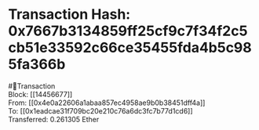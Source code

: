 
Transaction Hash: 0x7667b3134859ff25cf9c7f34f2c5cb51e33592c66ce35455fda4b5c985fa366b
====================================================================================
  
#💸Transaction  
Block: [[14456677]]  
From: [[0x4e0a22606a1abaa857ec4958ae9b0b38451dff4a]]  
To: [[0x1eadcae31f709bc20e210c76a6dc3fc7b77d1cd6]]  
Transferred: 0.261305 Ether